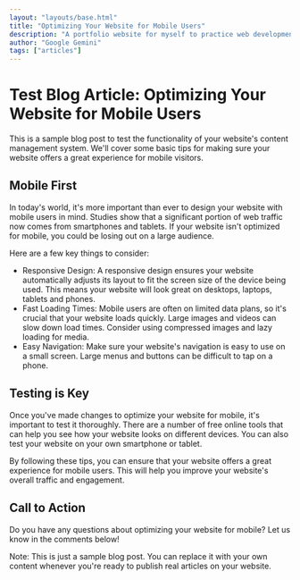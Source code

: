 ```yaml
---
layout: "layouts/base.html"
title: "Optimizing Your Website for Mobile Users"
description: "A portfolio website for myself to practice web development."
author: "Google Gemini"
tags: ["articles"]
---
```


# Test Blog Article: Optimizing Your Website for Mobile Users

This is a sample blog post to test the functionality of your website's content management system. We'll cover some basic tips for making sure your website offers a great experience for mobile visitors.

## Mobile First

In today's world, it's more important than ever to design your website with mobile users in mind.  Studies show that a significant portion of web traffic now comes from smartphones and tablets.  If your website isn't optimized for mobile, you could be losing out on a large audience.

Here are a few key things to consider:

- Responsive Design: A responsive design ensures your website automatically adjusts its layout to fit the screen size of the device being used. This means your website will look great on desktops, laptops, tablets and phones.
- Fast Loading Times: Mobile users are often on limited data plans, so it's crucial that your website loads quickly. Large images and videos can slow down load times. Consider using compressed images and lazy loading for media.
- Easy Navigation: Make sure your website's navigation is easy to use on a small screen. Large menus and buttons can be difficult to tap on a phone.

## Testing is Key

Once you've made changes to optimize your website for mobile, it's important to test it thoroughly. There are a number of free online tools that can help you see how your website looks on different devices. You can also test your website on your own smartphone or tablet.

By following these tips, you can ensure that your website offers a great experience for mobile users. This will help you improve your website's overall traffic and engagement.

## Call to Action

Do you have any questions about optimizing your website for mobile? Let us know in the comments below!

Note: This is just a sample blog post. You can replace it with your own content whenever you're ready to publish real articles on your website.
